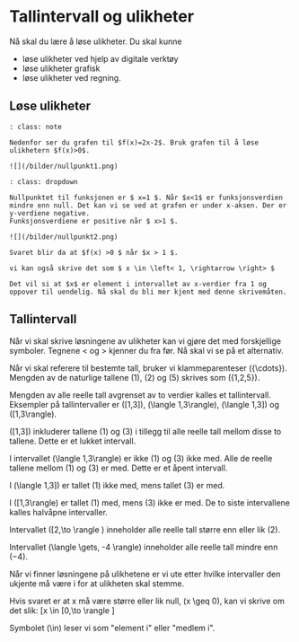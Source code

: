 # Tallintervall og ulikheter

Nå skal du lære å løse ulikheter. Du skal kunne

* løse ulikheter ved hjelp av digitale verktøy
* løse ulikheter grafisk
* løse ulikheter ved regning.

## Løse ulikheter

```{admonition} Oppgave 1
: class: note

Nedenfor ser du grafen til $f(x)=2x-2$. Bruk grafen til å løse ulikhetern $f(x)>0$. 

![](/bilder/nullpunkt1.png)

```

```{admonition} Løsning  
: class: dropdown

Nullpunktet til funksjonen er $ x=1 $. Når $x<1$ er funksjonsverdien mindre enn null. Det kan vi se ved at grafen er under x-aksen. Der er y-verdiene negative. 
Funksjonsverdiene er positive når $ x>1 $.

![](/bilder/nullpunkt2.png)

Svaret blir da at $f(x) >0 $ når $x > 1 $.

vi kan også skrive det som $ x \in \left< 1, \rightarrow \right> $

Det vil si at $x$ er element i intervallet av x-verdier fra 1 og oppover til uendelig. Nå skal du bli mer kjent med denne skrivemåten.

```

## Tallintervall

Når vi skal skrive løsningene av ulikheter kan vi gjøre det med forskjellige symboler. Tegnene < og > kjenner du fra før. Nå skal vi se på et alternativ.

Når vi skal referere til bestemte tall, bruker vi klammeparenteser \(\{\cdots\}\). Mengden av de naturlige tallene \(1\), \(2\) og \(5\) skrives som \(\{1,2,5\}\).

Mengden av alle reelle tall avgrenset av to verdier kalles et tallintervall. Eksempler på tallintervaller er \([1,3]\), \(\langle 1,3\rangle\), \(\langle 1,3]\) og \([1,3\rangle\). 

\([1,3]\) inkluderer tallene \(1\) og \(3\) i tillegg til alle reelle tall mellom disse to tallene. Dette er et lukket intervall.

I intervallet \(\langle 1,3\rangle\) er ikke  \(1\) og \(3\) ikke med. Alle de reelle tallene mellom \(1\) og \(3\) er med. Dette er et åpent intervall. 

I \(\langle 1,3]\) er tallet \(1\) ikke med, mens tallet \(3\) er med.

I \([1,3\rangle\) er tallet \(1\) med, mens \(3\) ikke er med. De to siste intervallene kalles halvåpne intervaller.  

Intervallet \([2,\to \rangle \) inneholder alle reelle tall større enn eller lik \(2\).

Intervallet \(\langle \gets, -4 \rangle\) inneholder alle reelle tall mindre enn \(−4\).

Når vi finner løsningene på ulikhetene er vi ute etter hvilke intervaller den ukjente må være i for at ulikheten skal stemme.

Hvis svaret er at x må være større eller lik null, \(x \geq 0\), kan vi skrive om det slik: \[x \in [0,\to \rangle \]

Symbolet \(\in\) leser vi som "element i" eller "medlem i".
